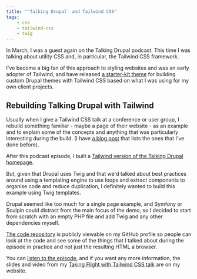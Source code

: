 ```yaml
---
title: "'Talking Drupal' and Tailwind CSS"
tags:
    - css
    - tailwind-css
    - twig
---
```


In March, I was a guest again on the Talking Drupal podcast. This time I was talking about utility CSS and, in particular, the Tailwind CSS framework.

I've become a big fan of this approach to styling websites and was an early adopter of Tailwind, and have released [a starter-kit theme](https://www.drupal.org/project/tailwindcss) for building custom Drupal themes with Tailwind CSS based on what I was using for my own client projects.

## Rebuilding Talking Drupal with Tailwind

Usually when I give a Tailwind CSS talk at a conference or user group, I rebuild something familiar - maybe a page of their website - as an example and to explain some of the concepts and anything that was particularly interesting during the build. (I have [a blog post]({{site.url}}/blog/uis-ive-rebuilt-tailwind-css) that lists the ones that I've done before).

After this podcast episode, I built a [Tailwind version of the Talking Drupal homepage](https://talking-drupal-tailwindcss.oliverdavies.uk).

But, given that Drupal uses Twig and that we'd talked about best practices around using a templating engine to use loops and extract components to organise code and reduce duplication, I definitely wanted to build this example using Twig templates.

Drupal seemed like too much for a single page example, and Symfony or Sculpin could distract from the main focus of the demo, so I decided to start from scratch with an empty PHP file and add Twig and any other dependencies myself.

[The code repository](https://github.com/opdavies/talking-drupal-tailwindcss) is publicly viewable on my GitHub profile so people can look at the code and see some of the things that I talked about during the episode in practice and not just the resulting HTML a browser.

You can [listen to the episode](https://talkingdrupal.com/338), and if you want any more information, the slides and video from my [Taking Flight with Tailwind CSS talk]({{site.url}}/talks/taking-flight-with-tailwind-css) are on my website.
